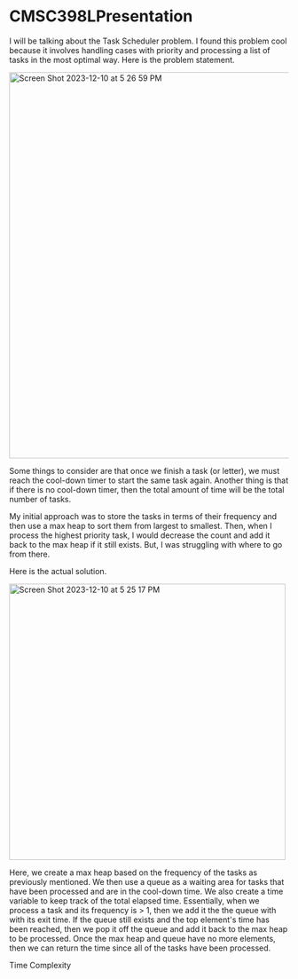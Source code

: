# CMSC398LPresentation

I will be talking about the Task Scheduler problem. I found this problem cool because it involves handling cases with priority and processing a list of tasks in the most optimal way. Here is the problem statement.


<img width="696" alt="Screen Shot 2023-12-10 at 5 26 59 PM" src="https://github.com/sakethkura/CMSC398LPresentation/assets/49348685/09034027-04a5-4426-96c3-7889d947997d">


Some things to consider are that once we finish a task (or letter), we must reach the cool-down timer to start the same task again. Another thing is that if there is no cool-down timer, then the total amount of time will be the total number of tasks.

My initial approach was to store the tasks in terms of their frequency and then use a max heap to sort them from largest to smallest. Then, when I process the highest priority task, I would decrease the count and add it back to the max heap if it still exists. But, I was struggling with where to go from there.

Here is the actual solution.

<img width="498" alt="Screen Shot 2023-12-10 at 5 25 17 PM" src="https://github.com/sakethkura/CMSC398LPresentation/assets/49348685/b058e642-b8f4-4c71-a2b0-7fe563d6efa9">

Here, we create a max heap based on the frequency of the tasks as previously mentioned. We then use a queue as a waiting area for tasks that have been processed and are in the cool-down time. We also create a time variable to keep track of the total elapsed time. Essentially, when we process a task and its frequency is > 1, then we add it the the queue with with its exit time. If the queue still exists and the top element's time has been reached, then we pop it off the queue and add it back to the max heap to be processed. Once the max heap and queue have no more elements, then we can return the time since all of the tasks have been processed. 

Time Complexity












